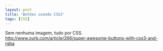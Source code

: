 ```yaml
---
layout: post
title: 'Botões usando CSS3'
tags: [CSS]
---
```


Sem nenhuma imagem, tudo por CSS.<br>
<http://www.zurb.com/article/266/super-awesome-buttons-with-css3-and-rgba>
